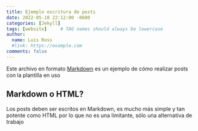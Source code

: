 ```yaml
---
title: Ejemplo escritura de posts 
date: 2022-05-10 22:12:00 -0600
categories: [Jekyll]
tags: [website]     # TAG names should always be lowercase
author:
  name: Luis Ross 
  #link: https://example.com
comments: false
---
```

Este archivo en formato [Markdown](https://www.markdownguide.org/) es un ejemplo de cómo realizar
posts con la plantilla en uso

## Markdown o HTML?
Los posts deben ser escritos en Markdown, es mucho más simple y tan potente como HTML por lo que no
es una limitante, sólo una alternativa de trabajo

